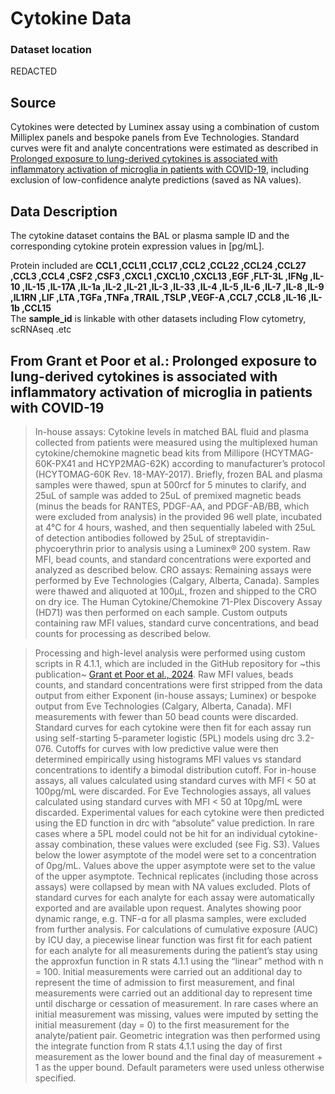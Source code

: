 # Cytokine Data

### Dataset location

REDACTED


## Source

Cytokines were detected by Luminex assay using a combination of custom Milliplex panels and bespoke panels from Eve Technologies. Standard curves were fit and analyte concentrations were estimated as described in [Prolonged exposure to lung-derived cytokines is associated with inflammatory activation of microglia in patients with COVID-19](https://doi.org/10.1172/jci.insight.178859), including exclusion of low-confidence analyte predictions (saved as NA values).



## Data Description

The cytokine dataset contains the BAL or plasma sample ID and the corresponding cytokine protein expression values in [pg/mL]. 

Protein included are 
**CCL1	,CCL11	,CCL17	,CCL2	,CCL22	,CCL24	,CCL27	,CCL3	,CCL4	,CSF2	,CSF3	,CXCL1	,CXCL10	,CXCL13	,EGF	,FLT-3L	,IFNg	,IL-10	,IL-15	,IL-17A	,IL-1a	,IL-2	,IL-21	,IL-3	,IL-33	,IL-4	,IL-5	,IL-6	,IL-7	,IL-8	,IL-9	,IL1RN	,LIF	,LTA	,TGFa	,TNFa	,TRAIL	,TSLP	,VEGF-A	,CCL7	,CCL8	,IL-16	,IL-1b	,CCL15**\
The **sample_id** is linkable with other datasets including Flow cytometry, scRNAseq .etc


## From Grant et Poor et al.: Prolonged exposure to lung-derived cytokines is associated with inflammatory activation of microglia in patients with COVID-19

>In-house assays: Cytokine levels in matched BAL fluid and plasma collected from patients were measured using the multiplexed human cytokine/chemokine magnetic bead kits from Millipore (HCYTMAG-60K-PX41 and HCYP2MAG-62K) according to manufacturer’s protocol (HCYTOMAG-60K Rev. 18-MAY-2017). Briefly, frozen BAL and plasma samples were thawed, spun at 500rcf for 5 minutes to clarify, and 25uL of sample was added to 25uL of premixed magnetic beads (minus the beads for RANTES, PDGF-AA, and PDGF-AB/BB, which were excluded from analysis) in the provided 96 well plate, incubated at 4°C for 4 hours, washed, and then sequentially labeled with 25uL of detection antibodies followed by 25uL of streptavidin-phycoerythrin prior to analysis using a Luminex® 200 system. Raw MFI, bead counts, and standard concentrations were exported and analyzed as described below. CRO assays: Remaining assays were performed by Eve Technologies (Calgary, Alberta, Canada). Samples were thawed and aliquoted at 100µL, frozen and shipped to the CRO on dry ice. The Human Cytokine/Chemokine 71-Plex Discovery Assay (HD71) was then performed on each sample. Custom outputs containing raw MFI values, standard curve concentrations, and bead counts for processing as described below.


>Processing and high-level analysis were performed using custom scripts in R 4.1.1, which are included in the GitHub repository for ~this publication~ [Grant et Poor et al., 2024](https://github.com/NUPulmonary/2023_Grant_Poor). Raw MFI values, beads counts, and standard concentrations were first stripped from the data output from either Exponent (in-house assays; Luminex) or bespoke output from Eve Technologies (Calgary, Alberta, Canada). MFI measurements with fewer than 50 bead counts were discarded. Standard curves for each cytokine were then fit for each assay run using self-starting 5-parameter logistic (5PL) models using drc 3.2-076. Cutoffs for curves with low predictive value were then determined empirically using histograms MFI values vs standard concentrations to identify a bimodal distribution cutoff. For in-house assays, all values calculated using standard curves with MFI < 50 at 100pg/mL were discarded. For Eve Technologies assays, all values calculated using standard curves with MFI < 50 at 10pg/mL were discarded. Experimental values for each cytokine were then predicted using the ED function in drc with “absolute” value prediction. In rare cases where a 5PL model could not be hit for an individual cytokine-assay combination, these values were excluded (see Fig. S3). Values below the lower asymptote of the model were set to a concentration of 0pg/mL. Values above the upper asymptote were set to the value of the upper asymptote. Technical replicates (including those across assays) were collapsed by mean with NA values excluded. Plots of standard curves for each analyte for each assay were automatically exported and are available upon request. Analytes showing poor dynamic range, e.g. TNF-ɑ for all plasma samples, were excluded from further analysis. For calculations of cumulative exposure (AUC) by ICU day, a piecewise linear function was first fit for each patient for each analyte for all measurements during the patient’s stay using the approxfun function in R stats 4.1.1 using the “linear” method with n = 100. Initial measurements were carried out an additional day to represent the time of admission to first measurement, and final measurements were carried out an additional day to represent time until discharge or cessation of measurement. In rare cases where an initial measurement was missing, values were imputed by setting the initial measurement (day = 0) to the first measurement for the analyte/patient pair. Geometric integration was then performed using the integrate function from R stats 4.1.1 using the day of first measurement as the lower bound and the final day of measurement + 1 as the upper bound. Default parameters were used unless otherwise specified.
